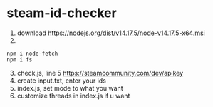 # steam-id-checker

1. download https://nodejs.org/dist/v14.17.5/node-v14.17.5-x64.msi
2.
```
npm i node-fetch
npm i fs
```
3. check.js, line 5 https://steamcommunity.com/dev/apikey 
4. create input.txt, enter your ids
5. index.js, set mode to what you want
6. customize threads in index.js if u want

